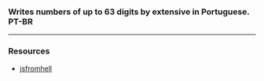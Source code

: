 ### Writes numbers of up to 63 digits by extensive in Portuguese. PT-BR

---

### Resources

- [jsfromhell](http://jsfromhell.com/pt/string/extenso)
